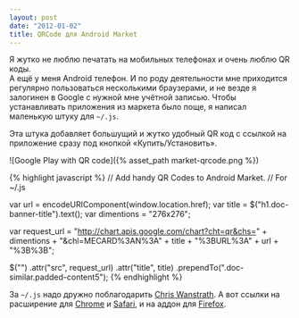 ```yaml
---
layout: post
date: "2012-01-02"
title: QRCode для Android Market
---
```


Я жутко не люблю печатать на мобильных телефонах и очень люблю QR коды.  
А ещё у меня Android телефон. И по роду деятельности мне приходится 
регулярно пользоваться несколькими браузерами, и не везде я залогинен 
в Google с нужной мне учётной записью. Чтобы устанавливать приложения из 
маркета было поще, я написал маленькую штуку для `~/.js`.

Эта штука добавляет большущий и жутко удобный QR код с ссылкой на 
приложение сразу под кнопкой «Купить/Установить».

![Google Play with QR code]({% asset_path market-qrcode.png %})

{% highlight javascript %}
// Add handy QR Codes to Android Market.
// For ~/.js
 
var url = encodeURIComponent(window.location.href);
var title = $("h1.doc-banner-title").text();
var dimentions = "276x276";
 
var request_url = "http://chart.apis.google.com/chart?cht=qr&chs=" +
                  dimentions +
                  "&chl=MECARD%3AN%3A" +
                  title +
                  "%3BURL%3A" +
                  url +
                  "%3B%3B";
 
$("<img />")
  .attr("src", request_url)
  .attr("title", title)
  .prependTo(".doc-similar.padded-content5");
{% endhighlight %}

За `~/.js` надо дружно поблагодарить [Chris 
Wanstrath](http://defunkt.io/dotjs/). А вот ссылки на расширение для 
[Chrome](https://github.com/defunkt/dotjs) 
и [Safari](https://github.com/wfarr/dotjs.safariextension), и на аддон 
для [Firefox](https://github.com/rlr/dotjs-addon).
